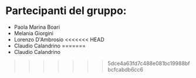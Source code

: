 # Partecipanti del gruppo:
- Paola Marina Boari
- Melania Giorgini
- Lorenzo D'Ambrosio
<<<<<<< HEAD
- Claudio Calandrino
=======
- Claudio Calandrino
>>>>>>> 5dce4a63fd7c488e081bc19988bfbcfcabdb6cc6
